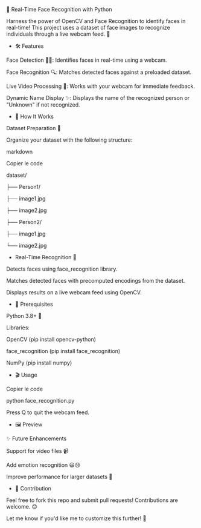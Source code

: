 📸 Real-Time Face Recognition with Python

Harness the power of OpenCV and Face Recognition to identify faces in real-time! This project uses a dataset of face images to recognize individuals through a live webcam feed. 🚀

- 🛠️ Features

Face Detection 🕵️‍♂️: Identifies faces in real-time using a webcam.

Face Recognition 🔍: Matches detected faces against a preloaded dataset.

Live Video Processing 🎥: Works with your webcam for immediate feedback.

Dynamic Name Display ✨: Displays the name of the recognized person or "Unknown" if not recognized.

- 🚀 How It Works
  
Dataset Preparation 📂

Organize your dataset with the following structure:


markdown

Copier le code

dataset/

├── Person1/

  ├── image1.jpg

  ├── image2.jpg

├── Person2/

  ├── image1.jpg
    
  └── image2.jpg
    
- Real-Time Recognition 🎥

Detects faces using face_recognition library.

Matches detected faces with precomputed encodings from the dataset.

Displays results on a live webcam feed using OpenCV.

- 🧰 Prerequisites
  
Python 3.8+ 🐍

Libraries:

OpenCV (pip install opencv-python)

face_recognition (pip install face_recognition)

NumPy (pip install numpy)

- 🎬 Usage

Copier le code

python face_recognition.py

Press Q to quit the webcam feed.

- 🖼️ Preview

✨ Future Enhancements

Support for video files 📹

Add emotion recognition 😃😢

Improve performance for larger datasets 🚀

- 🤝 Contribution
  
Feel free to fork this repo and submit pull requests! Contributions are welcome. 😊

Let me know if you'd like me to customize this further! 🚀
